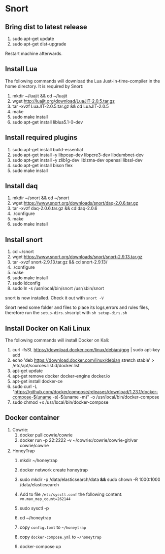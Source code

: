 # Snort

## Bring dist to latest release

1. sudo apt-get update
2. sudo apt-get dist-upgrade

Restart machine afterwards.

## Install Lua

The following commands will download the Lua Just-in-time-compiler in the home directory. It is required by Snort:

1. mkdir ~/luajit && cd  ~/luajit
2. wget http://luajit.org/download/LuaJIT-2.0.5.tar.gz
3. tar -xvzf LuaJIT-2.0.5.tar.gz && cd LuaJIT-2.0.5
4. make
5. sudo make install
6. sudo apt-get install liblua5.1-0-dev

## Install required plugins

1. sudo apt-get install build-essential
2. sudo apt-get install -y libpcap-dev libpcre3-dev libdumbnet-dev
3. sudo apt-get install -y zlib1g-dev liblzma-dev openssl libssl-dev
4. sudo apt-get install bison flex
5. sudo make install

## Install daq

1. mkdir ~/snort && cd ~/snort
2. wget https://www.snort.org/downloads/snort/daq-2.0.6.tar.gz
3. tar -xvzf daq-2.0.6.tar.gz && cd daq-2.0.6
4. ./configure
5. make
6. sudo make install

## Install snort

1. cd ~/snort
2. wget https://www.snort.org/downloads/snort/snort-2.9.13.tar.gz
3. tar -xvzf snort-2.9.13.tar.gz && cd snort-2.9.13/
4. ./configure
5. make
6. sudo make install
7. sudo ldconfig
8. sudo ln -s /usr/local/bin/snort /usr/sbin/snort

snort is now installed. Check it out with `snort -V`

Snort need some folder and files to place its logs,errors and rules files, therefore run the `setup-dirs.sh`script with `sh setup-dirs.sh`

## Install Docker on Kali Linux

The following commands will install Docker on Kali:

1. curl -fsSL https://download.docker.com/linux/debian/gpg | sudo apt-key add
2. echo 'deb https://download.docker.com/linux/debian stretch stable' > /etc/apt/sources.list.d/docker.list
3. apt-get update
4. apt-get remove docker docker-engine docker.io
5. apt-get install docker-ce
6. sudo curl -L "https://github.com/docker/compose/releases/download/1.23.1/docker-compose-$(uname -s)-$(uname -m)" -o /usr/local/bin/docker-compose
7. sudo chmod +x /usr/local/bin/docker-compose



## Docker container

1. Cowrie:
   1. docker pull cowrie/cowrie
   2. docker run -p 22:2222 -v ~/cowrie:/cowrie/cowrie-git/var cowrie/cowrie
2. HoneyTrap
   1. mkdir ~/honeytrap
   2. docker network create honeytrap
   3. sudo mkdir -p /data/elasticsearch/data **&&** sudo chown -R 1000:1000 /data/elasticsearch
   4. Add to file `/etc/sysctl.conf` the following content: `vm.max_map_count=262144` 
   
   5. sudo sysctl -p
   6. cd ~/honeytrap
   7. copy `config.toml` to `~/honeytrap`
   8. copy `docker-compose.yml` to `~/honeytrap`
   9. docker-compose up
